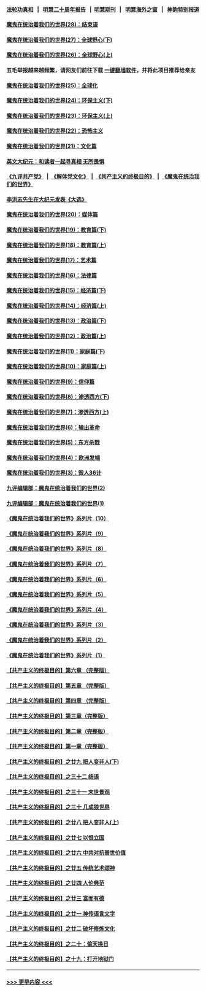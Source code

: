 #### [法轮功真相](https://github.com/gfw-breaker/truth/blob/master/README.md?t=0) &nbsp;&nbsp;|&nbsp;&nbsp; [明慧二十周年报告](https://github.com/gfw-breaker/mh-reports/blob/master/README.md?t=0) &nbsp;&nbsp;|&nbsp;&nbsp;[明慧期刊](https://github.com/gfw-breaker/mh-qikan) &nbsp;&nbsp;|&nbsp;&nbsp; [明慧海外之窗](https://github.com/gfw-breaker/mh-news/blob/master/README.md?t=0) &nbsp;&nbsp;|&nbsp;&nbsp; [神韵特别报道](https://github.com/gfw-breaker/mh-news/blob/master/shenyun.md?t=0)
#### [魔鬼在统治着我们的世界(28)：结束语](../pages/nsc422/n10936246.md?t=06150152) 
#### [魔鬼在统治着我们的世界(27)：全球野心(下)](../pages/nsc422/n10928319.md?t=06150152) 
#### [魔鬼在统治着我们的世界(26)：全球野心(上)](../pages/nsc422/n10900318.md?t=06150152) 
#### 五毛举报越来越频繁，请网友们前往下载 [一键翻墙软件](https://github.com/gfw-breaker/ssr-accounts)，并将此项目推荐给亲友
#### [魔鬼在统治着我们的世界(25)：全球化](../pages/nsc422/n10788205.md?t=06150152) 
#### [魔鬼在统治着我们的世界(24)：环保主义(下)](../pages/nsc422/n10695307.md?t=06150152) 
#### [魔鬼在统治着我们的世界(23)：环保主义(上)](../pages/nsc422/n10688613.md?t=06150152) 
#### [魔鬼在统治着我们的世界(22)：恐怖主义](../pages/nsc422/n10614727.md?t=06150152) 
#### [魔鬼在统治着我们的世界(21)：文化篇](../pages/nsc422/n10597706.md?t=06150152) 
#### [英文大纪元：和读者一起寻真相 无所畏惧](../pages/nsc422/n12542027.md?t=06150152) 
#### [《九评共产党》](https://github.com/begood0513/9ping.md/blob/master/README.md) &nbsp;|&nbsp; [《解体党文化》](../../../../jtdwh.md/blob/master/README.md)  &nbsp;|&nbsp; [《共产主义的终极目的》](../../../../gczydzjmd.md/blob/master/README.md) &nbsp;|&nbsp; [《魔鬼在统治我们的世界》](../../../../mgztzwmdsj.md/blob/master/README.md) 
#### [李洪志先生在大纪元发表《大选》](../pages/nsc422/n12534746.md?t=06150152) 
#### [魔鬼在统治着我们的世界(20)：媒体篇](../pages/nsc422/n10586579.md?t=06150152) 
#### [魔鬼在统治着我们的世界(19)：教育篇(下)](../pages/nsc422/n10564808.md?t=06150152) 
#### [魔鬼在统治着我们的世界(18)：教育篇(上)](../pages/nsc422/n10526970.md?t=06150152) 
#### [魔鬼在统治着我们的世界(17)：艺术篇](../pages/nsc422/n10499093.md?t=06150152) 
#### [魔鬼在统治着我们的世界(16)：法律篇](../pages/nsc422/n10485969.md?t=06150152) 
#### [魔鬼在统治着我们的世界(15)：经济篇(下)](../pages/nsc422/n10469975.md?t=06150152) 
#### [魔鬼在统治着我们的世界(14)：经济篇(上)](../pages/nsc422/n10457370.md?t=06150152) 
#### [魔鬼在统治着我们的世界(13)：政治篇(下)](../pages/nsc422/n10448270.md?t=06150152) 
#### [魔鬼在统治着我们的世界(12)：政治篇(上)](../pages/nsc422/n10444576.md?t=06150152) 
#### [魔鬼在统治着我们的世界(11)：家庭篇(下)](../pages/nsc422/n10440961.md?t=06150152) 
#### [魔鬼在统治着我们的世界(10)：家庭篇(上)](../pages/nsc422/n10435448.md?t=06150152) 
#### [魔鬼在统治着我们的世界(9)：信仰篇](../pages/nsc422/n10432159.md?t=06150152) 
#### [魔鬼在统治着我们的世界(8)：渗透西方(下)](../pages/nsc422/n10429603.md?t=06150152) 
#### [魔鬼在统治着我们的世界(7)：渗透西方(上)](../pages/nsc422/n10426013.md?t=06150152) 
#### [魔鬼在统治着我们的世界(6)：输出革命](../pages/nsc422/n10421536.md?t=06150152) 
#### [魔鬼在统治着我们的世界(5)：东方杀戮](../pages/nsc422/n10417707.md?t=06150152) 
#### [魔鬼在统治着我们的世界(4)：欧洲发端](../pages/nsc422/n10414890.md?t=06150152) 
#### [魔鬼在统治着我们的世界(3)：毁人36计](../pages/nsc422/n10411583.md?t=06150152) 
#### [九评编辑部：魔鬼在统治着我们的世界(2)](../pages/nsc422/n10410036.md?t=06150152) 
#### [九评编辑部：魔鬼在统治着我们的世界(1)](../pages/nsc422/n10406825.md?t=06150152) 
#### [《魔鬼在统治着我们的世界》系列片（10）](../pages/nsc422/n12292670.md?t=06150152) 
#### [《魔鬼在统治着我们的世界》系列片（9）](../pages/nsc422/n12290859.md?t=06150152) 
#### [《魔鬼在统治着我们的世界》系列片（8）](../pages/nsc422/n12287445.md?t=06150152) 
#### [《魔鬼在统治着我们的世界》系列片（7）](../pages/nsc422/n12283425.md?t=06150152) 
#### [《魔鬼在统治着我们的世界》系列片（6）](../pages/nsc422/n12282314.md?t=06150152) 
#### [《魔鬼在统治着我们的世界》系列片（5）](../pages/nsc422/n12281419.md?t=06150152) 
#### [《魔鬼在统治着我们的世界》系列片（4）](../pages/nsc422/n12274024.md?t=06150152) 
#### [《魔鬼在统治着我们的世界》系列片（3）](../pages/nsc422/n12271322.md?t=06150152) 
#### [《魔鬼在统治着我们的世界》系列片（2）](../pages/nsc422/n12269049.md?t=06150152) 
#### [《魔鬼在统治着我们的世界》系列片（1）](../pages/nsc422/n12267575.md?t=06150152) 
#### [【共产主义的终极目的】第六章 （完整版）](../pages/nsc422/n11428913.md?t=06150152) 
#### [【共产主义的终极目的】第五章 （完整版）](../pages/nsc422/n11428912.md?t=06150152) 
#### [【共产主义的终极目的】第四章 （完整版）](../pages/nsc422/n11428907.md?t=06150152) 
#### [【共产主义的终极目的】第三章（完整版）](../pages/nsc422/n11428848.md?t=06150152) 
#### [【共产主义的终极目的】第二章（完整版）](../pages/nsc422/n11428831.md?t=06150152) 
#### [【共产主义的终极目的】第一章（完整版）](../pages/nsc422/n11417651.md?t=06150152) 
#### [【共产主义的终极目的】之廿九 把人变非人(下)](../pages/nsc422/n11344140.md?t=06150152) 
#### [【共产主义的终极目的】之三十二 结语](../pages/nsc422/n11360535.md?t=06150152) 
#### [【共产主义的终极目的】之三十一 末世景观](../pages/nsc422/n11351129.md?t=06150152) 
#### [【共产主义的终极目的】之三十 几成狼世界](../pages/nsc422/n11348280.md?t=06150152) 
#### [【共产主义的终极目的】之廿八 把人变非人(上)](../pages/nsc422/n11340492.md?t=06150152) 
#### [【共产主义的终极目的】之廿七 以恨立国](../pages/nsc422/n11336944.md?t=06150152) 
#### [【共产主义的终极目的】之廿六 中共对抗普世价值](../pages/nsc422/n11324785.md?t=06150152) 
#### [【共产主义的终极目的】之廿五 传统艺术颂神](../pages/nsc422/n11296396.md?t=06150152) 
#### [【共产主义的终极目的】之廿四 人伦典范](../pages/nsc422/n11296397.md?t=06150152) 
#### [【共产主义的终极目的】之廿三 富而有德](../pages/nsc422/n11283598.md?t=06150152) 
#### [【共产主义的终极目的】之廿一 神传语言文字](../pages/nsc422/n11263265.md?t=06150152) 
#### [【共产主义的终极目的】之廿二 破坏修炼文化](../pages/nsc422/n11245728.md?t=06150152) 
#### [【共产主义的终极目的】之二十：偷天换日](../pages/nsc422/n11238846.md?t=06150152) 
#### [【共产主义的终极目的】之十九：打开地狱门](../pages/nsc422/n11206376.md?t=06150152) 

----
#### [ >>> 更早内容 <<< ](../indexes/nsc422-earlier.md)

